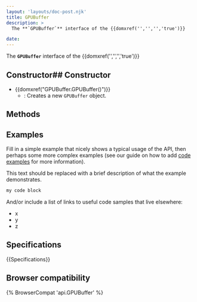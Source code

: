 ```yaml
---
layout: 'layouts/doc-post.njk'
title: GPUBuffer
description: >
  The **`GPUBuffer`** interface of the {{domxref('','','','true')}} 

date: 
---
```


The **`GPUBuffer`** interface of the {{domxref('','','','true')}} 





 ## Constructor## Constructor

- {{domxref("GPUBuffer.GPUBuffer()")}}
  - : Creates a new `GPUBuffer` object.





## Methods



## Examples

Fill in a simple example that nicely shows a typical usage of the API, then perhaps some more complex examples (see our guide on how to add [code examples](/en-US/docs/MDN/Contribute/Structures/Code_examples) for more information).

This text should be replaced with a brief description of what the example demonstrates.

```js
my code block
```

And/or include a list of links to useful code samples that live elsewhere:

*   x
*   y
*   z

## Specifications

{{Specifications}}

## Browser compatibility

{% BrowserCompat 'api.GPUBuffer' %}

